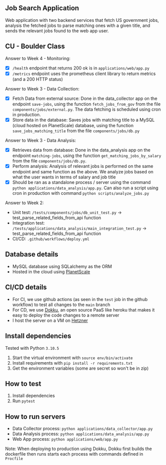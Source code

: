 ## Job Search Application

Web application with two backend services that fetch US government jobs, analysis the fetched jobs to parse matching ones with a given title, and sends the relevant jobs found to the web app user.

## CU - Boulder Class

Answer to Week 4 - Monitoring: 

- [x] `/health` endpoint that returns 200 ok is in `applications/web/app.py`
- [x] `/metrics` endpoint uses the prometheus client library to return metrics (and a 200 HTTP status)

Answer to Week 3 - Data Collection: 

- [x] Fetch Data from external source: Done in the data_collector app on the endpoint `save-jobs`, using the function `fetch_jobs_from_gov` from the file `components/jobs/external.py`. The data fetching is scheduled using cron in production.
- [x] Store data in the database: Saves jobs with matching title to a MySQL (cloud hosted on PlanetScale) database, using the function `save_jobs_matching_title` from the file `components/jobs/db.py`

Answer to Week 3 - Data Analysis: 

- [x] Retrieves data from database: Done in the data_analysis app on the endpoint `matching-jobs`, using the function `get_matching_jobs_by_salary` from the file `components/jobs/db.py`.
- [x] Perform analysis: Analysis of relevant jobs is performed on the same endpoint and same function as the above. We analyze jobs based on what the user wants in terms of salary and job title 
- [x] Should be ran as a standalone process / server using the command `python applications/data_analysis/app.py`. Can also run a script using cron in production with command `python scripts/analyze_jobs.py` 

Answer to Week 2:

- Unit test: `/tests/components/jobs/db_unit_test.py` -> test_parse_related_fields_from_api function
- Integration test: `/tests/applications/data_analysis/main_integration_test.py` -> test_parse_related_fields_from_api function
- CI/CD: `.github/workflows/deploy.yml`

## Database details

* MySQL database using SQLalchemy as the ORM
* Hosted in the cloud using [PlanetScale](https://planetscale.com)

## CI/CD details

* For CI, we use github actions (as seen in the `test` job in the github workflow) to test all changes to the `main` branch
* For CD, we use [Dokku](https://dokku.com/), an open source PaaS like heroku that makes it easy to deploy the code changes to a remote server
* I host the server on a VM on [Hetzner](https://www.hetzner.com/)

## Install dependencies

Tested with Python `3.10.5`

1. Start the virtual environment with `source env/bin/activate`
2. Install requirements with `pip install -r requirements.txt`
3. Get the environment variables (some are secret so won't be in zip)

## How to test

1. Install dependencies
2. Run `pytest`

## How to run servers

- Data Collector process: `python applications/data_collector/app.py`
- Data Analysis process: `python applications/data_analysis/app.py`
- Web App process: `python applications/web/app.py`

Note: When deploying to production using Dokku, Dokku first builds the dockerfile then runs starts each process with commands defined in `Procfile`
